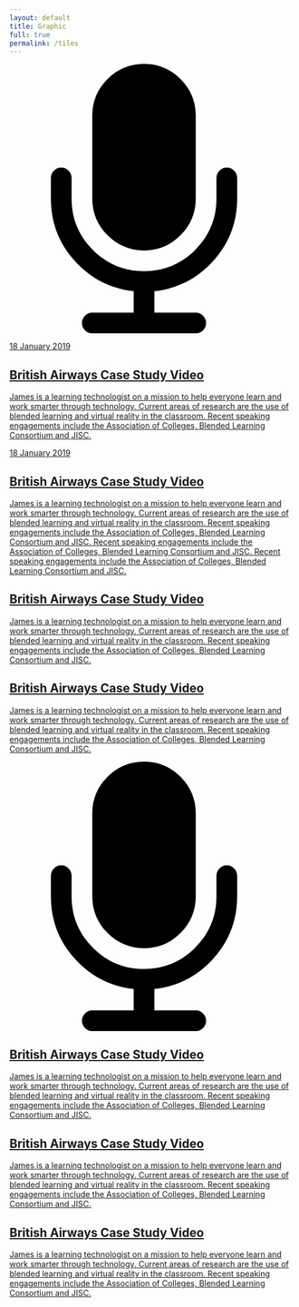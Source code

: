 ```yaml
---
layout: default
title: Graphic
full: true
permalink: /tiles
---
```

<div class="jmm-tiles">

<!--
<div class="hero">
<img src="/images/stock/1.jpeg" />
</div>
-->


<div class="jmm-tile jmm-tile--majorgolden">
<a data-fancybox href="nocontent">
<div class="jmm-tile__image" style="background-image:url(/images/stock/1.jpeg)">


<svg version="1.1" id="Capa_1" xmlns="http://www.w3.org/2000/svg" xmlns:xlink="http://www.w3.org/1999/xlink" x="0px" y="0px"
	 width="475.085px" height="475.085px" viewBox="0 0 475.085 475.085" style="enable-background:new 0 0 475.085 475.085;"
	 xml:space="preserve">
<g>
	<g>
		<path d="M237.541,328.897c25.128,0,46.632-8.946,64.523-26.83c17.888-17.884,26.833-39.399,26.833-64.525V91.365
			c0-25.126-8.938-46.632-26.833-64.525C284.173,8.951,262.669,0,237.541,0c-25.125,0-46.632,8.951-64.524,26.84
			c-17.893,17.89-26.838,39.399-26.838,64.525v146.177c0,25.125,8.949,46.641,26.838,64.525
			C190.906,319.951,212.416,328.897,237.541,328.897z"/>
		<path d="M396.563,188.15c-3.606-3.617-7.898-5.426-12.847-5.426c-4.944,0-9.226,1.809-12.847,5.426
			c-3.613,3.616-5.421,7.898-5.421,12.845v36.547c0,35.214-12.518,65.333-37.548,90.362c-25.022,25.03-55.145,37.545-90.36,37.545
			c-35.214,0-65.334-12.515-90.365-37.545c-25.028-25.022-37.541-55.147-37.541-90.362v-36.547c0-4.947-1.809-9.229-5.424-12.845
			c-3.617-3.617-7.895-5.426-12.847-5.426c-4.952,0-9.235,1.809-12.85,5.426c-3.618,3.616-5.426,7.898-5.426,12.845v36.547
			c0,42.065,14.04,78.659,42.112,109.776c28.073,31.118,62.762,48.961,104.068,53.526v37.691h-73.089
			c-4.949,0-9.231,1.811-12.847,5.428c-3.617,3.614-5.426,7.898-5.426,12.847c0,4.941,1.809,9.233,5.426,12.847
			c3.616,3.614,7.898,5.428,12.847,5.428h182.719c4.948,0,9.236-1.813,12.847-5.428c3.621-3.613,5.431-7.905,5.431-12.847
			c0-4.948-1.81-9.232-5.431-12.847c-3.61-3.617-7.898-5.428-12.847-5.428h-73.08v-37.691
			c41.299-4.565,75.985-22.408,104.061-53.526c28.076-31.117,42.12-67.711,42.12-109.776v-36.547
			C401.998,196.049,400.185,191.77,396.563,188.15z"/>
	</g>
</g>
<g>
</g>
<g>
</g>
<g>
</g>
<g>
</g>
<g>
</g>
<g>
</g>
<g>
</g>
<g>
</g>
<g>
</g>
<g>
</g>
<g>
</g>
<g>
</g>
<g>
</g>
<g>
</g>
<g>
</g>
</svg>

</div>

<div class="jmm-tile__caption">
<span class="jmm-tile__subtitle">18 January 2019</span>
<h2>
British Airways Case Study Video
</h2>
<p>
James is a learning technologist on a mission to help everyone learn and work smarter through technology. Current areas of research are the use of blended learning and virtual reality in the classroom. Recent speaking engagements include the Association of Colleges, Blended Learning Consortium and JISC.
</p>
</div>
</a>
</div>




<div class="jmm-tile jmm-tile--minorgolden">
<a data-fancybox href="/images/stock/1.jpeg">

<div class="jmm-tile__image" style="background-image:url(/images/stock/5.jpeg);"></div>
<div class="jmm-tile__caption">
<span class="jmm-tile__subtitle">18 January 2019</span>
<h2>
British Airways Case Study Video
</h2>
<p>
James is a learning technologist on a mission to help everyone learn and work smarter through technology. Current areas of research are the use of blended learning and virtual reality in the classroom. Recent speaking engagements include the Association of Colleges, Blended Learning Consortium and JISC. Recent speaking engagements include the Association of Colleges, Blended Learning Consortium and JISC. Recent speaking engagements include the Association of Colleges, Blended Learning Consortium and JISC.
</p>
</div>
</a>
</div>





<div class="jmm-tile jmm-tile--half">
<a data-fancybox href="/images/stock/1.jpeg">

<div class="jmm-tile__image" style="background-image:url(/images/stock/3.jpeg);"></div>
<div class="jmm-tile__caption">
<h2>
British Airways Case Study Video
</h2>
<p>
James is a learning technologist on a mission to help everyone learn and work smarter through technology. Current areas of research are the use of blended learning and virtual reality in the classroom. Recent speaking engagements include the Association of Colleges, Blended Learning Consortium and JISC.
</p>
</div>
</a>
</div>




<div class="jmm-tile jmm-tile--half">
<a data-fancybox href="/images/stock/1.jpeg">

<div class="jmm-tile__image" style="background-image:url(/images/stock/7.jpeg);"></div>
<div class="jmm-tile__caption">
<h2>
British Airways Case Study Video
</h2>
<p>
James is a learning technologist on a mission to help everyone learn and work smarter through technology. Current areas of research are the use of blended learning and virtual reality in the classroom. Recent speaking engagements include the Association of Colleges, Blended Learning Consortium and JISC.
</p>
</div>
</a>
</div>








<div class="jmm-tile jmm-tile--third">
<a data-fancybox href="/images/stock/1.jpeg">

<div class="jmm-tile__image" style="background-image:url(/images/stock/5.jpeg);">

<svg version="1.1" id="Capa_1" xmlns="http://www.w3.org/2000/svg" xmlns:xlink="http://www.w3.org/1999/xlink" x="0px" y="0px"
	 width="475.085px" height="475.085px" viewBox="0 0 475.085 475.085" style="enable-background:new 0 0 475.085 475.085;"
	 xml:space="preserve">
<g>
	<g>
		<path d="M237.541,328.897c25.128,0,46.632-8.946,64.523-26.83c17.888-17.884,26.833-39.399,26.833-64.525V91.365
			c0-25.126-8.938-46.632-26.833-64.525C284.173,8.951,262.669,0,237.541,0c-25.125,0-46.632,8.951-64.524,26.84
			c-17.893,17.89-26.838,39.399-26.838,64.525v146.177c0,25.125,8.949,46.641,26.838,64.525
			C190.906,319.951,212.416,328.897,237.541,328.897z"/>
		<path d="M396.563,188.15c-3.606-3.617-7.898-5.426-12.847-5.426c-4.944,0-9.226,1.809-12.847,5.426
			c-3.613,3.616-5.421,7.898-5.421,12.845v36.547c0,35.214-12.518,65.333-37.548,90.362c-25.022,25.03-55.145,37.545-90.36,37.545
			c-35.214,0-65.334-12.515-90.365-37.545c-25.028-25.022-37.541-55.147-37.541-90.362v-36.547c0-4.947-1.809-9.229-5.424-12.845
			c-3.617-3.617-7.895-5.426-12.847-5.426c-4.952,0-9.235,1.809-12.85,5.426c-3.618,3.616-5.426,7.898-5.426,12.845v36.547
			c0,42.065,14.04,78.659,42.112,109.776c28.073,31.118,62.762,48.961,104.068,53.526v37.691h-73.089
			c-4.949,0-9.231,1.811-12.847,5.428c-3.617,3.614-5.426,7.898-5.426,12.847c0,4.941,1.809,9.233,5.426,12.847
			c3.616,3.614,7.898,5.428,12.847,5.428h182.719c4.948,0,9.236-1.813,12.847-5.428c3.621-3.613,5.431-7.905,5.431-12.847
			c0-4.948-1.81-9.232-5.431-12.847c-3.61-3.617-7.898-5.428-12.847-5.428h-73.08v-37.691
			c41.299-4.565,75.985-22.408,104.061-53.526c28.076-31.117,42.12-67.711,42.12-109.776v-36.547
			C401.998,196.049,400.185,191.77,396.563,188.15z"/>
	</g>
</g>
<g>
</g>
<g>
</g>
<g>
</g>
<g>
</g>
<g>
</g>
<g>
</g>
<g>
</g>
<g>
</g>
<g>
</g>
<g>
</g>
<g>
</g>
<g>
</g>
<g>
</g>
<g>
</g>
<g>
</g>
</svg>


</div>
<div class="jmm-tile__caption">
<h2>
British Airways Case Study Video
</h2>
<p>
James is a learning technologist on a mission to help everyone learn and work smarter through technology. Current areas of research are the use of blended learning and virtual reality in the classroom. Recent speaking engagements include the Association of Colleges, Blended Learning Consortium and JISC.
</p>
</div>
</a>
</div>

<div class="jmm-tile jmm-tile--third">
<a data-fancybox href="https://www.youtube.com/watch?v=OD-GGUIsXSs">

<div class="jmm-tile__image" style="background-image:url(/images/stock/4.jpeg);"></div>
<div class="jmm-tile__caption">
<h2>
British Airways Case Study Video
</h2>
<p>
James is a learning technologist on a mission to help everyone learn and work smarter through technology. Current areas of research are the use of blended learning and virtual reality in the classroom. Recent speaking engagements include the Association of Colleges, Blended Learning Consortium and JISC.
</p>
</div>
</a>
</div>


<div class="jmm-tile jmm-tile--third">
<a data-fancybox href="/images/stock/1.jpeg">

<div class="jmm-tile__image" style="background-image:url(/images/stock/2.jpeg);"></div>
<div class="jmm-tile__caption">
<h2>
British Airways Case Study Video
</h2>
<p>
James is a learning technologist on a mission to help everyone learn and work smarter through technology. Current areas of research are the use of blended learning and virtual reality in the classroom. Recent speaking engagements include the Association of Colleges, Blended Learning Consortium and JISC.
</p>
</div>
</a>
</div>











</div>
